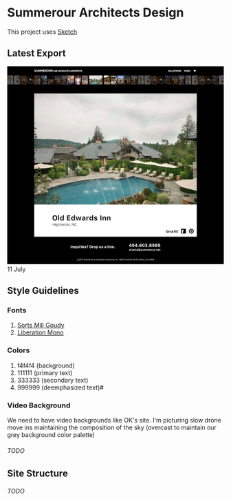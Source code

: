 # Summerour Architects Design

This project uses [Sketch](https://www.sketchapp.com)

## Latest Export

![Project (Short)](Layouts/default.png)
11 July

## Style Guidelines

### Fonts
1. [Sorts Mill Goudy](https://fonts.google.com/specimen/Sorts+Mill+Goudy)
2. [Liberation Mono](https://www.fontsquirrel.com/fonts/liberation-mono)

### Colors
1. f4f4f4 (background)
2. 111111 (primary text)
3. 333333 (secondary text)
4. 999999 (deemphasized text)#

### Video Background
We need to have video backgrounds like OK's site. I'm picturing slow drone move ins maintaining the composition of the sky (overcast to maintain our grey background color palette)

###### TODO

## Site Structure

###### TODO

